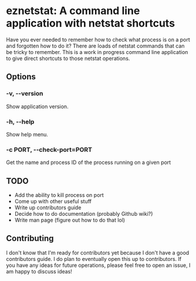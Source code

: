 # eznetstat: A command line application with netstat shortcuts

Have you ever needed to remember how to check what process is on a port and forgotten how to do it? There are loads of netstat commands that can be tricky to remember. This is a work in progress command line application to give direct shortcuts to those netstat operations.

## Options

### -v, --version
Show application version.

### -h, --help
Show help menu.

### -c PORT, --check-port=PORT
Get the name and process ID of the process running on a given port

## TODO
* Add the ability to kill process on port
* Come up with other useful stuff
* Write up contributors guide
* Decide how to do documentation (probably Github wiki?)
* Write man page (figure out how to do that lol)

## Contributing
I don't know that I'm ready for contributors yet because I don't have a good contributors guide. I do plan to eventually open this up to contributors. If you have any ideas for future operations, please feel free to open an issue, I am happy to discuss ideas!
